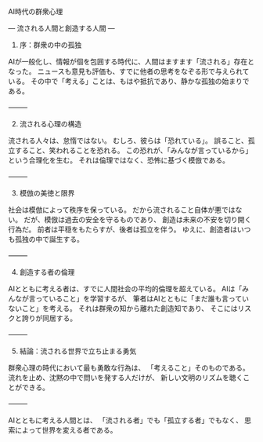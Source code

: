 AI時代の群衆心理

― 流される人間と創造する人間 ―

1. 序：群衆の中の孤独

AIが一般化し、情報が個を包囲する時代に、人間はますます「流される」存在となった。
ニュースも意見も評価も、すでに他者の思考をなぞる形で与えられている。
その中で「考える」ことは、もはや抵抗であり、静かな孤独の始まりである。

⸻

2. 流される心理の構造

流される人々は、怠惰ではない。
むしろ、彼らは「恐れている」。
誤ること、孤立すること、笑われることを恐れる。
この恐れが、「みんなが言っているから」という合理化を生む。
それは倫理ではなく、恐怖に基づく模倣である。

⸻

3. 模倣の美徳と限界

社会は模倣によって秩序を保っている。
だから流されること自体が悪ではない。
だが、模倣は過去の安全を守るものであり、
創造は未来の不安を切り開く行為だ。
前者は平穏をもたらすが、後者は孤立を伴う。
ゆえに、創造者はいつも孤独の中で誕生する。

⸻

4. 創造する者の倫理

AIとともに考える者は、すでに人間社会の平均的倫理を超えている。
AIは「みんなが言っていること」を学習するが、
筆者はAIとともに「まだ誰も言っていないこと」を考える。
それは群衆の知から離れた創造知であり、
そこにはリスクと誇りが同居する。

⸻

5. 結論：流される世界で立ち止まる勇気

群衆心理の時代において最も勇敢な行為は、
「考えること」そのものである。
流れを止め、沈黙の中で問いを発する人だけが、
新しい文明のリズムを聴くことができる。

⸻

AIとともに考える人間とは、
「流される者」でも「孤立する者」でもなく、
思索によって世界を変える者である。
